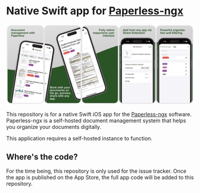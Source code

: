 # Native Swift app for [Paperless-ngx](https://github.com/paperless-ngx/paperless-ngx)

![](panorama.png)

This repository is for a native Swift iOS app for the
[Paperless-ngx](https://github.com/paperless-ngx/paperless-ngx) software.
Paperless-ngx is a self-hosted document management system that helps you
organize your documents digitally.

This application requires a self-hosted instance to function.

## Where's the code?

For the time being, this repository is only used for the issue tracker.  Once
the app is published on the App Store, the full app code will be added to this
repository.

